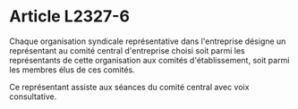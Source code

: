 # Article L2327-6

Chaque organisation syndicale représentative dans l'entreprise désigne un représentant au comité central d'entreprise choisi soit parmi les représentants de cette organisation aux comités d'établissement, soit parmi les membres élus de ces comités.

Ce représentant assiste aux séances du comité central avec voix consultative.
